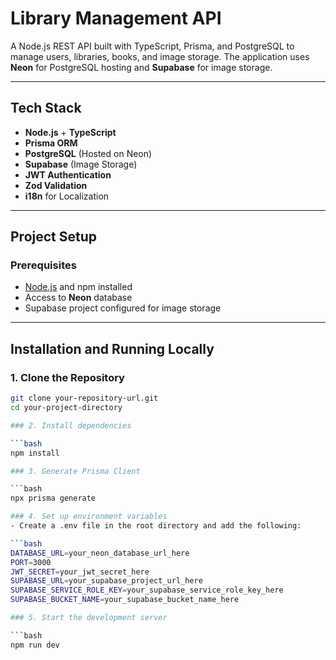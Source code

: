 # Library Management API

A Node.js REST API built with TypeScript, Prisma, and PostgreSQL to manage users, libraries, books, and image storage. The application uses **Neon** for PostgreSQL hosting and **Supabase** for image storage.

---

## Tech Stack

- **Node.js** + **TypeScript**
- **Prisma ORM**
- **PostgreSQL** (Hosted on Neon)
- **Supabase** (Image Storage)
- **JWT Authentication**
- **Zod Validation**
- **i18n** for Localization

---

## Project Setup

### Prerequisites

- [Node.js](https://nodejs.org/) and npm installed
- Access to **Neon** database
- Supabase project configured for image storage

---

## Installation and Running Locally

### 1. Clone the Repository

```bash
git clone your-repository-url.git
cd your-project-directory

### 2. Install dependencies

```bash
npm install

### 3. Generate Prisma Client

```bash
npx prisma generate

### 4. Set up environment variables
- Create a .env file in the root directory and add the following:

```bash
DATABASE_URL=your_neon_database_url_here
PORT=3000
JWT_SECRET=your_jwt_secret_here
SUPABASE_URL=your_supabase_project_url_here
SUPABASE_SERVICE_ROLE_KEY=your_supabase_service_role_key_here
SUPABASE_BUCKET_NAME=your_supabase_bucket_name_here

### 5. Start the development server

```bash
npm run dev
